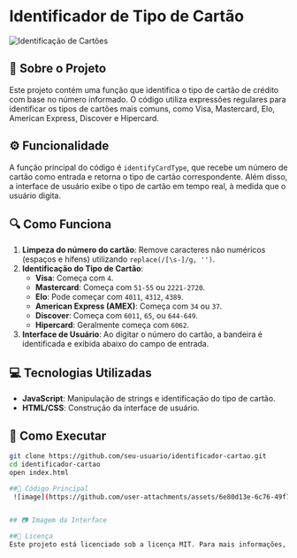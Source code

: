 # Identificador de Tipo de Cartão

![Identificação de Cartões](https://via.placeholder.com/800x400.png?text=Identificador+de+Cart%C3%A3o)

## 📌 Sobre o Projeto
Este projeto contém uma função que identifica o tipo de cartão de crédito com base no número informado. O código utiliza expressões regulares para identificar os tipos de cartões mais comuns, como Visa, Mastercard, Elo, American Express, Discover e Hipercard.

## ⚙️ Funcionalidade
A função principal do código é `identifyCardType`, que recebe um número de cartão como entrada e retorna o tipo de cartão correspondente. Além disso, a interface de usuário exibe o tipo de cartão em tempo real, à medida que o usuário digita.

## 🔍 Como Funciona
1. **Limpeza do número do cartão**: Remove caracteres não numéricos (espaços e hífens) utilizando `replace(/[\s-]/g, '')`.
2. **Identificação do Tipo de Cartão**:
   - **Visa**: Começa com `4`.
   - **Mastercard**: Começa com `51-55` ou `2221-2720`.
   - **Elo**: Pode começar com `4011`, `4312`, `4389`.
   - **American Express (AMEX)**: Começa com `34` ou `37`.
   - **Discover**: Começa com `6011`, `65`, ou `644-649`.
   - **Hipercard**: Geralmente começa com `6062`.
3. **Interface de Usuário**: Ao digitar o número do cartão, a bandeira é identificada e exibida abaixo do campo de entrada.

## 💻 Tecnologias Utilizadas
- **JavaScript**: Manipulação de strings e identificação do tipo de cartão.
- **HTML/CSS**: Construção da interface de usuário.

## 🚀 Como Executar
```bash
git clone https://github.com/seu-usuario/identificador-cartao.git
cd identificador-cartao
open index.html

##📜 Código Principal
 ![image](https://github.com/user-attachments/assets/6e80d13e-6c76-49f7-b7dc-1f24a562d0a2)


## 📷 Imagem da Interface

##📄 Licença
Este projeto está licenciado sob a licença MIT. Para mais informações, consulte o arquivo LICENSE
